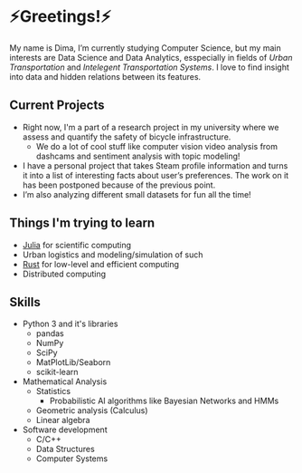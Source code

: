 # ⚡Greetings!⚡

My name is Dima, I’m currently studying Computer Science, but my main interests are Data Science and Data Analytics, esspecially in fields of _Urban Transportation_ and _Intelegent Transportation Systems_. I love to find insight into data and hidden relations between its features.

## Current Projects

- Right now, I'm a part of a research project in my university where we assess and quantify the safety of bicycle infrastructure.
    - We do a lot of cool stuff like computer vision video analysis from dashcams and sentiment analysis with topic modeling!
- I have a personal project that takes Steam profile information and turns it into a list of interesting facts about user’s preferences. The work on it has been postponed because of the previous point.
- I’m also analyzing different small datasets for fun all the time!

## Things I'm trying to learn
- [Julia](https://julialang.org) for scientific computing
- Urban logistics and modeling/simulation of such
- [Rust](https://www.rust-lang.org) for low-level and efficient computing
- Distributed computing

## Skills
- Python 3 and it's libraries
  - pandas
  - NumPy
  - SciPy
  - MatPlotLib/Seaborn
  - scikit-learn
- Mathematical Analysis
  - Statistics
      - Probabilistic AI algorithms like Bayesian Networks and HMMs
  - Geometric analysis (Calculus)
  - Linear algebra
- Software development
  - C/C++
  - Data Structures
  - Computer Systems
<!--
## Links
- [LinkedIn](https://www.linkedin.com/in/medvedkov-d/)
- [Kaggle](https://www.kaggle.com/dimamdv)


**DimaMdv/DimaMdv** is a ✨ _special_ ✨ repository because its `README.md` (this file) appears on your GitHub profile.

Here are some ideas to get you started:

- 🔭 I’m currently working on ...
- 🌱 I’m currently learning ...
- 👯 I’m looking to collaborate on ...
- 🤔 I’m looking for help with ...
- 💬 Ask me about ...
- 📫 How to reach me: ...
- 😄 Pronouns: ...
- ⚡ Fun fact: ...
-->
